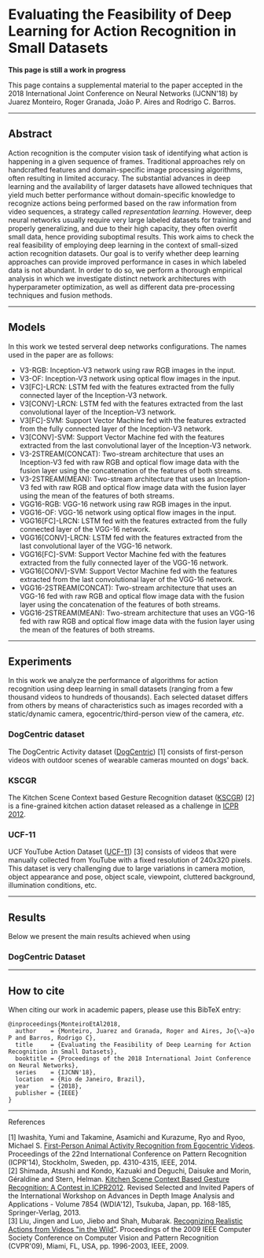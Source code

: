 # Evaluating the Feasibility of Deep Learning for Action Recognition in Small Datasets

**This page is still a work in progress**

This page contains a supplemental material to the paper accepted in the 2018 International Joint Conference on Neural Networks (IJCNN'18) by Juarez Monteiro, Roger Granada, João P. Aires and Rodrigo C. Barros. 

---
## Abstract

Action recognition is the computer vision task of identifying what action is happening in a given sequence of frames. Traditional approaches rely on handcrafted features and domain-specific image processing algorithms, often resulting in limited accuracy. The substantial advances in deep learning and the availability of larger datasets have allowed techniques that yield much better performance without domain-specific knowledge to recognize actions being performed based on the raw information from video sequences, a strategy called *representation learning*. However, deep neural networks usually require very large labeled datasets for training and properly generalizing, and due to their high capacity, they often overfit small data, hence providing suboptimal results. This work aims to check the real feasibility of employing deep learning in the context of small-sized action recognition datasets. Our goal is to verify whether deep learning approaches can provide improved performance in cases in which labeled data is not abundant. In order to do so, we perform a thorough empirical analysis in which we investigate distinct network architectures with hyperparameter optimization, as well as different data pre-processing techniques and fusion methods.


---
## Models

In this work we tested serveral deep networks configurations. The names used in the paper are as follows:

- V3-RGB: Inception-V3 network using raw RGB images in the input.
- V3-OF: Inception-V3 network using optical flow images in the input.
- V3[FC]-LRCN: LSTM fed with the features extracted from the fully connected layer of the Inception-V3 network.
- V3[CONV]-LRCN: LSTM fed with the features extracted from the last convolutional layer of the Inception-V3 network.
- V3[FC]-SVM: Support Vector Machine fed with the features extracted from the fully connected layer of the Inception-V3 network.
- V3[CONV]-SVM: Support Vector Machine fed with the features extracted from the last convolutional layer of the Inception-V3 network.
- V3-2STREAM(CONCAT): Two-stream architecture that uses an Inception-V3 fed with raw RGB and optical flow image data with the fusion layer using the concatenation of the features of both streams.
- V3-2STREAM(MEAN): Two-stream architecture that uses an Inception-V3 fed with raw RGB and optical flow image data with the fusion layer using the mean of the features of both streams.
- VGG16-RGB: VGG-16 network using raw RGB images in the input.
- VGG16-OF: VGG-16 network using optical flow images in the input.
- VGG16[FC]-LRCN: LSTM fed with the features extracted from the fully connected layer of the VGG-16 network.
- VGG16[CONV]-LRCN: LSTM fed with the features extracted from the last convolutional layer of the VGG-16 network.
- VGG16[FC]-SVM: Support Vector Machine fed with the features extracted from the fully connected layer of the VGG-16 network.
- VGG16[CONV]-SVM: Support Vector Machine fed with the features extracted from the last convolutional layer of the VGG-16 network.
- VGG16-2STREAM(CONCAT): Two-stream architecture that uses an VGG-16 fed with raw RGB and optical flow image data with the fusion layer using the concatenation of the features of both streams.
- VGG16-2STREAM(MEAN): Two-stream architecture that uses an VGG-16 fed with raw RGB and optical flow image data with the fusion layer using the mean of the features of both streams.


---
## Experiments

In this work we analyze the performance of algorithms for action recognition using deep learning in small datasets (ranging from a few thousand videos to hundreds of thousands). Each selected dataset differs from others by means of characteristics such as images recorded with a static/dynamic camera, egocentric/third-person view of the camera, *etc*.

### DogCentric dataset

The DogCentric Activity dataset ([DogCentric](http://robotics.ait.kyushu-u.ac.jp/~yumi/db/first_dog.html)) [1] consists of first-person videos with outdoor scenes of wearable cameras mounted on dogs' back. 

### KSCGR

The Kitchen Scene Context based Gesture Recognition dataset ([KSCGR](http://www.murase.m.is.nagoya-u.ac.jp/KSCGR/)) [2] is a fine-grained kitchen action dataset released as a challenge in [ICPR 2012](http://www.icpr2012.org/).

### UCF-11 

UCF YouTube Action Dataset ([UCF-11](http://crcv.ucf.edu/data/UCF_YouTube_Action.php)) [3] consists of videos that were manually collected from YouTube with a fixed resolution of 240x320 pixels. This dataset is very challenging due to large variations in camera motion, object appearance and pose, object scale, viewpoint, cluttered background, illumination conditions, etc. 

---
## Results

Below we present the main results achieved when using 

### DogCentric Dataset

---
## How to cite

When citing our work in academic papers, please use this BibTeX entry:

```
@inproceedings{MonteiroEtAl2018,
  author    = {Monteiro, Juarez and Granada, Roger and Aires, Jo{\~a}o P and Barros, Rodrigo C},
  title     = {Evaluating the Feasibility of Deep Learning for Action Recognition in Small Datasets},
  booktitle = {Proceedings of the 2018 International Joint Conference on Neural Networks},
  series    = {IJCNN'18},
  location  = {Rio de Janeiro, Brazil},
  year      = {2018},
  publisher = {IEEE}
}
```



---
References

[1] Iwashita, Yumi and Takamine, Asamichi and Kurazume, Ryo and Ryoo, Michael S. [First-Person Animal Activity Recognition from Egocentric Videos](http://dx.doi.org/10.1109/ICPR.2014.739). Proceedings of the 22nd International Conference on Pattern Recognition (ICPR'14), Stockholm, Sweden, pp. 4310-4315, IEEE, 2014.  
[2] Shimada, Atsushi and Kondo, Kazuaki and Deguchi, Daisuke and Morin, Géraldine and Stern, Helman. [Kitchen Scene Context Based Gesture Recognition: A Contest in ICPR2012](http://dx.doi.org/10.1007/978-3-642-40303-3_18). Revised Selected and Invited Papers of the International Workshop on Advances in Depth Image Analysis and Applications - Volume 7854 (WDIA'12), Tsukuba, Japan, pp. 168-185, Springer-Verlag, 2013.  
[3] Liu, Jingen and Luo, Jiebo and Shah, Mubarak. [Recognizing Realistic Actions from Videos "in the Wild"](https://doi.org/10.1109/CVPR.2009.5206744). Proceedings of the 2009 IEEE Computer Society Conference on Computer Vision and Pattern Recognition (CVPR'09), Miami, FL, USA, pp. 1996-2003, IEEE, 2009.  
